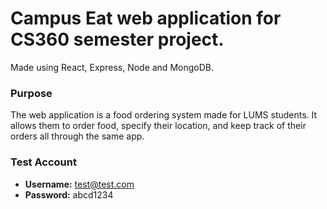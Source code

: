 # Campus Eat web application for CS360 semester project.

Made using React, Express, Node and MongoDB.

### Purpose
The web application is a food ordering system made for LUMS students. It allows them to order food, specify their location, and keep track of their orders all through the same app.

### Test Account

- **Username:** test@test.com
- **Password:** abcd1234
